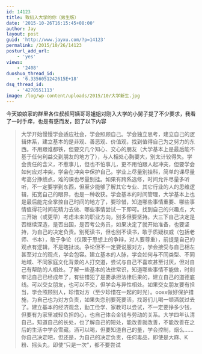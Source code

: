 ```yaml
---
id: 14123
title: 致初入大学的你（男生版）
date: '2015-10-26T16:15:45+08:00'
author: Jay
layout: post
guid: 'http://www.jayxu.com/?p=14123'
permalink: /2015/10/26/14123
posturl_add_url:
    - 'yes'
views:
    - '2408'
duoshuo_thread_id:
    - '6.3356051242615E+18'
dsq_thread_id:
    - '4270551113'
image: /log/wp-content/uploads/2015/10/大学新生.jpg
---
```


今天娘娘家的群里各位叔叔阿姨哥哥姐姐对刚入大学的小舅子提了不少要求，我看了一时手痒，也是有感而发，回了以下内容
<blockquote>大学开始慢慢学会适应社会，学会照顾自己。学会独立思考，建立自己的逻辑体系，建立基本的是非观、善恶观、价值观，找到值得自己为之努力的东西。不用跟谁都铁，但要交几个知心、交心的朋友（大学基本上是最后能不基于任何利益交到朋友的地方了），与人相处心胸要大，别太计较得失。学会责任的含义，不惹事儿，但也不怕事儿，更不用怕跟人起冲突，但要学会如何应对冲突，学会在冲突中保护自己。学业上尽量别挂科，简单的课尽量考高分挣绩点，难的课也尽量别挂。如果有跨系选修，时间允许尽量多听听，不一定要学到东西，但至少能够了解其它专业、其它行业的人的思维逻辑，拓宽自己的眼界，也是一种收获。学会基本的时间管理，大学基本上也是最后能完全掌控自己时间的地方了，要珍惜，知道哪些事情重要、哪些事情值得花时间花精力去做、哪些事情尝试一下即可。找到自己的兴趣点，大三开始（或更早）考虑未来的职业方向，别多但要坚持。大三下自己决定是否继续深造，是否出国，是否考公务员，如果决定了就开始准备，也要坚持，为自己的决定负责。别死读书，但也别不读书，敢于质疑权威（包括老师、书本），敢于争论（仅限于思想上的争辩，对人要尊重），前提是自己的观点有逻辑，不是瞎扯淡。争论但不一定要说服对方，学会接受与自己相左甚至对立的观点，学会包容。建立基本的人脉，学会如何与不同类型、不同地域、不同家庭文化背景的人打交道，尝试与自己不喜欢甚至讨厌，但对自己有帮助的人相处。了解一些基本的法律常识，知道哪些事情不能做，时刻牢记自己已经成年了，有些错犯了是要承担法律后果的，建立自己的道德底线。可以交女朋友，也可以不交，但学会与异性相处。如果交女朋友要有担当，学会照顾别人，珍惜对方（至少珍惜在一起的时光）。ooxx做好保护措施，为自己也为对方负责，如果失恋别要死要活，找哥们儿喝一顿酒就过去了。建立基本的经济观念，勤工俭学、家教可以尝试，不一定要挣多少钱，但要有为家里减轻负担的心，也自己体会金钱与劳动的关系。大学四年认清自己，知道自己的长处，也了解自己的短处，能改善就改善，不能改善在之后的生活中学会雪藏。酒可以喝，但要知道自己的量，学会控制，烟么……你自己决定吧，但还是，为自己的决定负责，任何毒品，即使是大麻、K粉、摇头丸，即使“只是一次”，都不要尝试</blockquote>